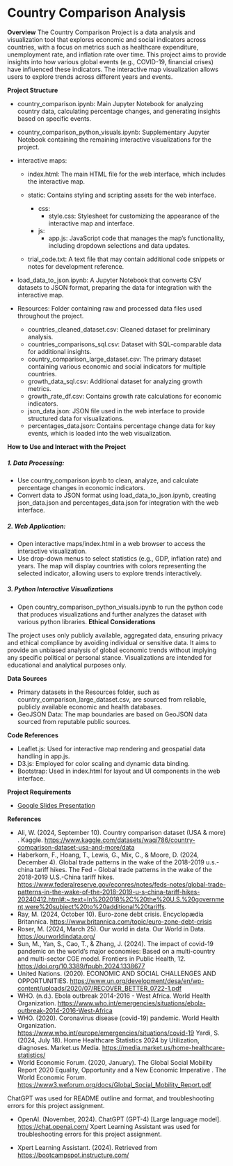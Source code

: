 # Country Comparison Analysis

**Overview**
The Country Comparison Project is a data analysis and visualization tool that explores economic and social indicators across countries, with a focus on metrics such as healthcare expenditure, unemployment rate, and inflation rate over time. This project aims to provide insights into how various global events (e.g., COVID-19, financial crises) have influenced these indicators. The interactive map visualization allows users to explore trends across different years and events.

**Project Structure**

  * country_comparison.ipynb: Main Jupyter Notebook for analyzing country data, calculating percentage changes, and generating insights based on specific events.
  * country_comparison_python_visuals.ipynb: Supplementary Jupyter Notebook containing the remaining interactive visualizations for the project.
  
  * interactive maps:
    * index.html: The main HTML file for the web interface, which includes the interactive map.
    * static: Contains styling and scripting assets for the web interface.
      * css:
        * style.css: Stylesheet for customizing the appearance of the interactive map and interface.
      * js:
        * app.js: JavaScript code that manages the map’s functionality, including dropdown selections and data updates.
       
     * trial_code.txt: A text file that may contain additional code snippets or notes for development reference.
  
  * load_data_to_json.ipynb: A Jupyter Notebook that converts CSV datasets to JSON format, preparing the data for integration with the interactive map.

* Resources: Folder containing raw and processed data files used throughout the project.

  * countries_cleaned_dataset.csv: Cleaned dataset for preliminary analysis.
  * countries_comparisons_sql.csv: Dataset with SQL-comparable data for additional insights.
  * country_comparison_large_dataset.csv: The primary dataset containing various economic and social indicators for multiple countries.
  * growth_data_sql.csv: Additional dataset for analyzing growth metrics.
  * growth_rate_df.csv: Contains growth rate calculations for economic indicators.
  * json_data.json: JSON file used in the web interface to provide structured data for visualizations.
  * percentages_data.json: Contains percentage change data for key events, which is loaded into the web visualization.

**How to Use and Interact with the Project** 

##### 1. Data Processing:
  
  * Use country_comparison.ipynb to clean, analyze, and calculate percentage changes in economic indicators.
  * Convert data to JSON format using load_data_to_json.ipynb, creating json_data.json and percentages_data.json for integration with the web interface.
    
##### 2. Web Application:

* Open interactive maps/index.html in a web browser to access the interactive visualization.
* Use drop-down menus to select statistics (e.g., GDP, inflation rate) and years. The map will display countries with colors representing the selected indicator, allowing users to explore trends interactively.

##### 3. Python Interactive Visualizations

* Open country_comparison_python_visuals.ipynb to run the python code that produces visualizations and further analyzes the dataset with various python libraries.
**Ethical Considerations**

The project uses only publicly available, aggregated data, ensuring privacy and ethical compliance by avoiding individual or sensitive data. It aims to provide an unbiased analysis of global economic trends without implying any specific political or personal stance. Visualizations are intended for educational and analytical purposes only.

**Data Sources**

* Primary datasets in the Resources folder, such as country_comparison_large_dataset.csv, are sourced from reliable, publicly available economic and health databases.
* GeoJSON Data: The map boundaries are based on GeoJSON data sourced from reputable public sources.

**Code References**

* Leaflet.js: Used for interactive map rendering and geospatial data handling in app.js.
* D3.js: Employed for color scaling and dynamic data binding.
* Bootstrap: Used in index.html for layout and UI components in the web interface.

**Project Requirements**

* [Google Slides Presentation](https://docs.google.com/presentation/d/194g9QWPRcC87O2LEPdUfQZhMzzbO3YBtJiXTmnQ5J_k/edit?usp=sharing)  


**References**
* Ali, W. (2024, September 10). Country comparison dataset (USA & more) . Kaggle. https://www.kaggle.com/datasets/waqi786/country-comparison-dataset-usa-and-more/data 
* Haberkorn, F., Hoang, T., Lewis, G., Mix, C., & Moore, D. (2024, December 4). Global trade patterns in the wake of the 2018-2019 u.s.-china tariff hikes. The Fed - Global trade patterns in the wake of the 2018-2019 U.S.-China tariff hikes. https://www.federalreserve.gov/econres/notes/feds-notes/global-trade-patterns-in-the-wake-of-the-2018-2019-u-s-china-tariff-hikes-20240412.html#:~:text=In%202018%2C%20the%20U.S.%20government,were%20subject%20to%20additional%20tariffs. 
* Ray, M. (2024, October 10). Euro-zone debt crisis. Encyclopædia Britannica. https://www.britannica.com/topic/euro-zone-debt-crisis 
* Roser, M. (2024, March 25). Our world in data. Our World in Data. https://ourworldindata.org/
* Sun, M., Yan, S., Cao, T., & Zhang, J. (2024). The impact of covid-19 pandemic on the world’s major economies: Based on a multi-country and multi-sector CGE model. Frontiers in Public Health, 12. https://doi.org/10.3389/fpubh.2024.1338677 
* United Nations. (2020). ECONOMIC AND SOCIAL CHALLENGES AND OPPORTUNITIES. https://www.un.org/development/desa/en/wp-content/uploads/2020/07/RECOVER_BETTER_0722-1.pdf 
* WHO. (n.d.). Ebola outbreak 2014-2016 - West Africa. World Health Organization. https://www.who.int/emergencies/situations/ebola-outbreak-2014-2016-West-Africa
* WHO. (2020). Coronavirus disease (covid-19) pandemic. World Health Organization. https://www.who.int/europe/emergencies/situations/covid-19 Yardi, S. (2024, July 18). Home Healthcare Statistics 2024 by Utilization, diagnoses. Market.us Media. https://media.market.us/home-healthcare-statistics/
* World Economic Forum. (2020, January). The Global Social Mobility Report 2020 Equality, Opportunity and a New Economic Imperative . The World Economic Forum. https://www3.weforum.org/docs/Global_Social_Mobility_Report.pdf 

ChatGPT was used for README outline and format, and troubleshooting errors for this project assignment.

* OpenAI. (November, 2024). ChatGPT (GPT-4) [Large language model]. https://chat.openai.com/
Xpert Learning Assistant was used for troubleshooting errors for this project assignment.

* Xpert Learning Assistant. (2024). Retrieved from https://bootcampspot.instructure.com/
